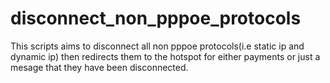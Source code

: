 # disconnect_non_pppoe_protocols
This scripts aims to disconnect all non pppoe protocols(i.e static ip and dynamic ip) then redirects them to the hotspot for either payments or just a mesage
that they have been disconnected. 
